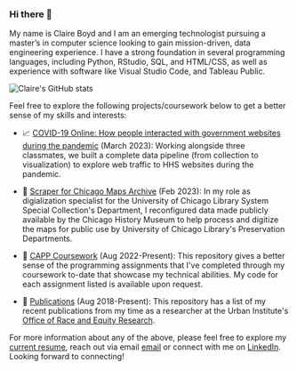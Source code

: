 ### Hi there 👋 

My name is Claire Boyd and I am an emerging technologist pursuing a master’s in computer science looking to gain mission-driven, data engineering experience. I have a strong foundation in several programming languages, including Python, RStudio, SQL, and HTML/CSS, as well as experience with software like Visual Studio Code, and Tableau Public.

![Claire's GitHub stats](https://github-readme-stats.vercel.app/api?username=claireboyd&show_icons=true&theme=transparent)

Feel free to explore the following projects/coursework below to get a better sense of my skills and interests: 

* 📈 [COVID-19 Online: How people interacted with government websites during the pandemic](https://github.com/claireboyd/covid19_online) (March 2023): Working alongside three classmates, we built a complete data pipeline (from collection to visualization) to explore web traffic to HHS websites during the pandemic.

* 📖 [Scraper for Chicago Maps Archive](https://github.com/claireboyd/chicagomaps_scraper) (Feb 2023): In my role as digialization specialist for the University of Chicago Library System Special Collection's Department, I reconfigured data made publicly available by the Chicago History Museum to help process and digitize the maps for public use by University of Chicago Library's Preservation Departments.

* 📓 [CAPP Coursework](https://github.com/claireboyd/capp_coursework) (Aug 2022-Present): This repository gives a better sense of the programming assignments that I've completed through my coursework to-date that showcase my technical abilities. My code for each assignment listed is available upon request.

* 📝 [Publications](https://github.com/claireboyd/publications) (Aug 2018-Present): This repository has a list of my recent publications from my time as a researcher at the Urban Institute's [Office of Race and Equity Research](https://www.urban.org/policy-centers/office-race-and-equity-research).

For more information about any of the above, please feel free to explore my [current resume](https://github.com/claireboyd/claireboyd/blob/main/resumes/ClaireBoyd_Resume_Apr2023_Tech_OnePage.pdf), reach out via email [email](mailto:claire.k.boyd@gmail.com) or connect with me on [LinkedIn](linkedin.com/in/claireboyd/). Looking forward to connecting!
